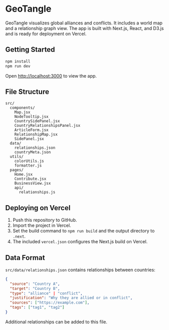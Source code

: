 # GeoTangle

GeoTangle visualizes global alliances and conflicts. It includes a world map and a relationship graph view.
The app is built with Next.js, React, and D3.js and is ready for deployment on Vercel.

## Getting Started

```bash
npm install
npm run dev
```

Open [http://localhost:3000](http://localhost:3000) to view the app.

## File Structure

```
src/
  components/
    Map.jsx
    NodeTooltip.jsx
    CountrySidePanel.jsx
    CountryRelationshipsPanel.jsx
    ArticleForm.jsx
    RelationshipMap.jsx
    SidePanel.jsx
  data/
    relationships.json
    countryMeta.json
  utils/
    colorUtils.js
    formatter.js
  pages/
    Home.jsx
    Contribute.jsx
    BusinessView.jsx
    api/
      relationships.js
```

## Deploying on Vercel

1. Push this repository to GitHub.
2. Import the project in Vercel.
3. Set the build command to `npm run build` and the output directory to `.next`.
4. The included `vercel.json` configures the Next.js build on Vercel.

## Data Format

`src/data/relationships.json` contains relationships between countries:

```json
{
  "source": "Country A",
  "target": "Country B",
  "type": "alliance" | "conflict",
  "justification": "Why they are allied or in conflict",
  "sources": ["https://example.com"],
  "tags": ["tag1", "tag2"]
}
```

Additional relationships can be added to this file.
